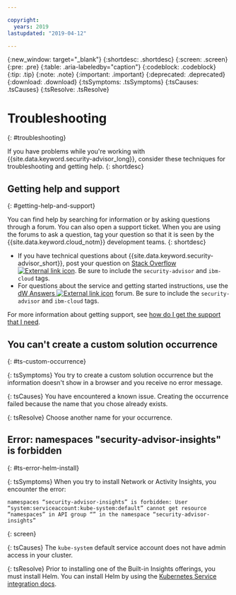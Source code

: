 ```yaml
---

copyright:
  years: 2019
lastupdated: "2019-04-12"

---
```


{:new_window: target="_blank"}
{:shortdesc: .shortdesc}
{:screen: .screen}
{:pre: .pre}
{:table: .aria-labeledby="caption"}
{:codeblock: .codeblock}
{:tip: .tip}
{:note: .note}
{:important: .important}
{:deprecated: .deprecated}
{:download: .download}
{:tsSymptoms: .tsSymptoms}
{:tsCauses: .tsCauses}
{:tsResolve: .tsResolve}

# Troubleshooting
{: #troubleshooting}

If you have problems while you're working with {{site.data.keyword.security-advisor_long}}, consider these techniques for troubleshooting and getting help.
{: shortdesc}


## Getting help and support
{: #getting-help-and-support}



You can find help by searching for information or by asking questions through a forum. You can also open a support ticket. When you are using the forums to ask a question, tag your question so that it is seen by the {{site.data.keyword.cloud_notm}} development teams.
{: shortdesc}

* If you have technical questions about {{site.data.keyword.security-advisor_short}}, post your question on <a href="http://stackoverflow.com/" target="_blank">Stack Overflow <img src="../../icons/launch-glyph.svg" alt="External link icon"></a>. Be sure to include the `security-advisor` and `ibm-cloud` tags.
* For questions about the service and getting started instructions, use the <a href="https://developer.ibm.com/" target="_blank">dW Answers <img src="../../icons/launch-glyph.svg" alt="External link icon"></a> forum. Be sure to include the `security-advisor` and `ibm-cloud` tags.

For more information about getting support, see [how do I get the support that I need](/docs/get-support?topic=get-support-getting-customer-support#getting-customer-support).


## You can't create a custom solution occurrence
{: #ts-custom-occurrence}

{: tsSymptoms}
You try to create a custom solution occurrence but the information doesn't show in a browser and you receive no error message.

{: tsCauses}
You have encountered a known issue. Creating the occurrence failed because the name that you chose already exists.

{: tsResolve}
Choose another name for your occurrence.


## Error: namespaces "security-advisor-insights" is forbidden
{: #ts-error-helm-install}

{: tsSymptoms}
When you try to install Network or Activity Insights, you encounter the error:

```
namespaces “security-advisor-insights” is forbidden: User “system:serviceaccount:kube-system:default” cannot get resource “namespaces” in API group “” in the namespace “security-advisor-insights”
```
{: screen}

{: tsCauses}
The `kube-system` default service account does not have admin access in your cluster.

{: tsResolve}
Prior to installing one of the Built-in Insights offerings, you must install Helm. You can install Helm by using the [Kubernetes Service integration docs](/docs/containers?topic=containers-integrations#helm).

